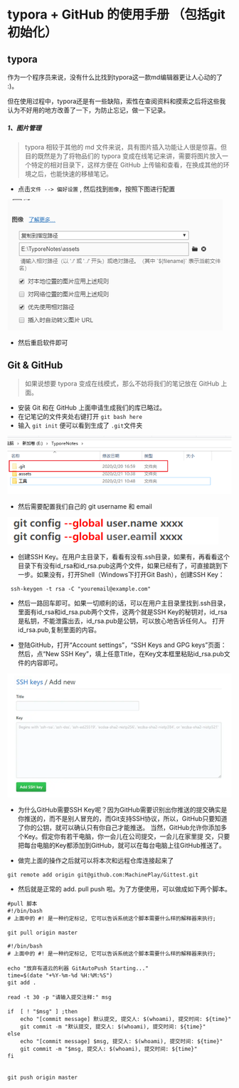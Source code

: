 

# typora + GitHub 的使用手册 （包括git初始化）

## typora

作为一个程序员来说，没有什么比找到typora这一款md编辑器更让人心动的了 :)。

但在使用过程中，typora还是有一些缺陷，索性在查阅资料和摸索之后将这些我认为不好用的地方改善了一下，为防止忘记，做一下记录。

##### 1、图片管理

>typora 相较于其他的 md 文件来说，具有图片插入功能让人很是惊喜。但目的既然是为了将物品们的 typora 变成在线笔记来讲，需要将图片放入一个特定的相对目录下，这样方便在 GitHub 上传输和查看，在换成其他的环境之后，也能快速的移植笔记。

- 点击`文件 --> 偏好设置` , 然后找到`图像`，按照下图进行配置

![image-20200221103822418](../assets/image-20200221103822418.png)

- 然后重启软件即可



## Git & GitHub

> 如果说想要 typora 变成在线模式，那么不妨将我们的笔记放在 GitHub 上面。

- 安装 Git 和在 GitHub 上面申请生成我们的库已略过。
- 在记笔记的文件夹处右键打开 `git bash here`
- 输入 `git init` 便可以看到生成了  `.git`文件夹

![image-20200221104857928](../assets/image-20200221104857928.png)


- 然后需要配置我们自己的 git username 和 email

![image-20200221105105575](../assets/image-20200221105105575.png)


- 创建SSH Key。在用户主目录下，看看有没有.ssh目录，如果有，再看看这个目录下有没有id_rsa和id_rsa.pub这两个文件，如果已经有了，可直接跳到下一步。如果没有，打开Shell（Windows下打开Git Bash），创建SSH Key：
~~~nginx
 ssh-keygen -t rsa -C "youremail@example.com"
~~~

- 然后一路回车即可。如果一切顺利的话，可以在用户主目录里找到.ssh目录，里面有id_rsa和id_rsa.pub两个文件，这两个就是SSH Key的秘钥对，id_rsa是私钥，不能泄露出去，id_rsa.pub是公钥，可以放心地告诉任何人。
打开id_rsa.pub,复制里面的内容。

- 登陆GitHub，打开“Account settings”，“SSH Keys and GPG keys”页面：
然后，点“New SSH Key”，填上任意Title，在Key文本框里粘贴id_rsa.pub文件的内容即可。

![image-20200221111717118](../assets/image-20200221111717118.png)

- 为什么GitHub需要SSH Key呢？因为GitHub需要识别出你推送的提交确实是你推送的，而不是别人冒充的，而Git支持SSH协议，所以，GitHub只要知道了你的公钥，就可以确认只有你自己才能推送。
当然，GitHub允许你添加多个Key。假定你有若干电脑，你一会儿在公司提交，一会儿在家里提   交，只要把每台电脑的Key都添加到GitHub，就可以在每台电脑上往GitHub推送了。

- 做完上面的操作之后就可以将本次和远程仓库连接起来了

~~~nginx
git remote add origin git@github.com:MachinePlay/Gittest.git
~~~

- 然后就是正常的 add.  pull  push 啦。为了方便使用，可以做成如下两个脚本。

~~~shell
#pull 脚本
#!/bin/bash
# 上面中的 #! 是一种约定标记, 它可以告诉系统这个脚本需要什么样的解释器来执行;

git pull origin master
~~~

~~~shell
#!/bin/bash
# 上面中的 #! 是一种约定标记, 它可以告诉系统这个脚本需要什么样的解释器来执行;

echo "放弃有道云的利器 GitAutoPush Starting..."
time=$(date "+%Y-%m-%d %H:%M:%S")
git add .

read -t 30 -p "请输入提交注释:" msg

if  [ ! "$msg" ] ;then
    echo "[commit message] 默认提交, 提交人: $(whoami), 提交时间: ${time}"
	git commit -m "默认提交, 提交人: $(whoami), 提交时间: ${time}"
else
    echo "[commit message] $msg, 提交人: $(whoami), 提交时间: ${time}"
	git commit -m "$msg, 提交人: $(whoami), 提交时间: ${time}"
fi

	
git push origin master
~~~
